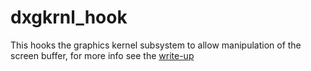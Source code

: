 # dxgkrnl_hook

This hooks the graphics kernel subsystem to allow manipulation of the screen buffer, for more info see the [write-up](https://vmcall.blog/nt/2019/10/18/kernel_gdi_hook.html)
